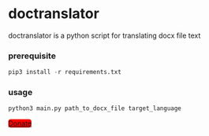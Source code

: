 # doctranslator

doctranslator is a python script for translating docx file text


### prerequisite

```python
pip3 install -r requirements.txt
```

### usage

```python
python3 main.py path_to_docx_file target_language
```


<a style="background: red;border-radius: 5px;" href="https://paypal.me/payarifpambudi">Donate</a>
